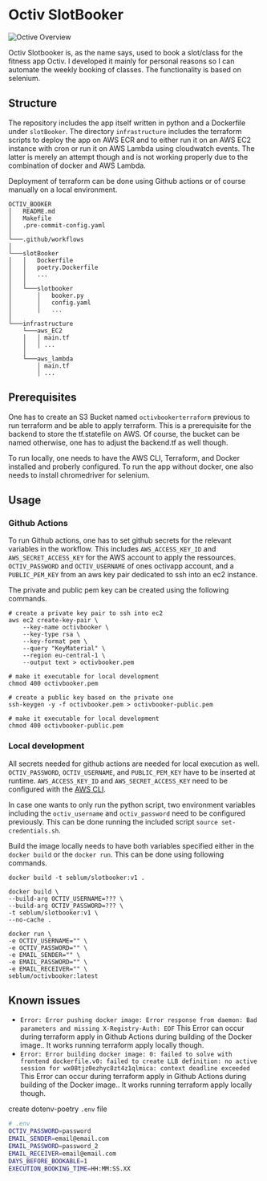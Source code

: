 # Octiv SlotBooker

![Octive Overview](https://github.com/seblum/octiv_booker/blob/d434b11827b830aa7dd0e0614558034dbaabe66f/octiv_overview.png)

Octiv Slotbooker is, as the name says, used to book a slot/class for the fitness app Octiv. I developed it mainly for personal reasons so I can automate the weekly booking of classes. The functionality is based on selenium.

## Structure

The repository includes the app itself written in python and a Dockerfile under `slotBooker`. The directory `infrastructure` includes the terraform scripts to deploy the app on AWS ECR and to either run it on an AWS EC2 instance with cron or run it on AWS Lambda using cloudwatch events. The latter is merely an attempt though and is not working properly due to the combination of docker and AWS Lambda.

Deployment of terraform can be done using Github actions or of course manually on a local environment.

```
OCTIV_BOOKER
│   README.md
│   Makefile
│   .pre-commit-config.yaml
│
└───.github/workflows
│
└───slotBooker
│   │   Dockerfile
│   │   poetry.Dockerfile
│   │   ...
│   │
│   └───slotbooker
│       │   booker.py
│       │   config.yaml
│       │   ...
│
└───infrastructure
    └───aws_EC2
    │   │ main.tf
    │   │ ...
    │
    └───aws_lambda
        │ main.tf
        │ ...
```

## Prerequisites

One has to create an S3 Bucket named `octivbookerterraform` previous to run terraform and be able to apply terraform. This is a prerequisite for the backend to store the tf.statefile on AWS. Of course, the bucket can be named otherwise, one has to adjust the backend.tf as well though.

To run locally, one needs to have the AWS CLI, Terraform, and Docker installed and proberly configured. To run the app without docker, one also needs to install chromedriver for selenium.

## Usage

### Github Actions

To run Github actions, one has to set github secrets for the relevant variables in the workflow. This includes `AWS_ACCESS_KEY_ID` and `AWS_SECRET_ACCESS_KEY` for the AWS account to apply the ressources. `OCTIV_PASSWORD` and `OCTIV_USERNAME` of ones octivapp account, and a `PUBLIC_PEM_KEY` from an aws key pair dedicated to ssh into an ec2 instance.

The private and public pem key can be created using the following commands.
```
# create a private key pair to ssh into ec2
aws ec2 create-key-pair \
    --key-name octivbooker \
    --key-type rsa \
    --key-format pem \
    --query "KeyMaterial" \
    --region eu-central-1 \
    --output text > octivbooker.pem

# make it executable for local development
chmod 400 octivbooker.pem

# create a public key based on the private one
ssh-keygen -y -f octivbooker.pem > octivbooker-public.pem

# make it executable for local development
chmod 400 octivbooker-public.pem
```

### Local development

All secrets needed for github actions are needed for local execution as well. `OCTIV_PASSWORD`, `OCTIV_USERNAME`, and `PUBLIC_PEM_KEY` have to be inserted at runtime. `AWS_ACCESS_KEY_ID` and `AWS_SECRET_ACCESS_KEY` need to be configured with the [AWS CLI](https://docs.aws.amazon.com/cli/latest/userguide/cli-configure-files.html).

In case one wants to only run the python script, two environment variables including the `octiv_username` and `octiv_password` need to be configured previously. This can be done running the included script `source set-credentials.sh`.

Build the image locally needs to have both variables specified either in the `docker build` or the `docker run`. This can be done using following commands.

```
docker build -t seblum/slotbooker:v1 .

docker build \
--build-arg OCTIV_USERNAME=??? \
--build-arg OCTIV_PASSWORD=??? \
-t seblum/slotbooker:v1 \
--no-cache .

docker run \
-e OCTIV_USERNAME="" \
-e OCTIV_PASSWORD="" \
-e EMAIL_SENDER="" \
-e EMAIL_PASSWORD="" \
-e EMAIL_RECEIVER="" \
seblum/octivbooker:latest
```

## Known issues

- `Error: Error pushing docker image: Error response from daemon: Bad parameters and missing X-Registry-Auth: EOF` This Error can occur during terraform apply in Github Actions during building of the Docker image.. It works running terraform apply locally though.
- `Error: Error building docker image: 0: failed to solve with frontend dockerfile.v0: failed to create LLB definition: no active session for wx08tjz0ezhyc8zt4z1qlmica: context deadline exceeded` This Error can occur during terraform apply in Github Actions during building of the Docker image.. It works running terraform apply locally though.



create dotenv-poetry `.env` file

```bash
# .env
OCTIV_PASSWORD=password
EMAIL_SENDER=email@email.com
EMAIL_PASSWORD=password_2
EMAIL_RECEIVER=email@email.com
DAYS_BEFORE_BOOKABLE=1
EXECUTION_BOOKING_TIME=HH:MM:SS.XX

```
